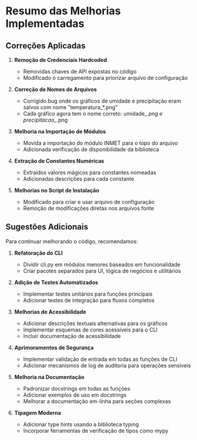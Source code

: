 # Resumo das Melhorias Implementadas

## Correções Aplicadas

1. **Remoção de Credenciais Hardcoded**
   - Removidas chaves de API expostas no código
   - Modificado o carregamento para priorizar arquivo de configuração

2. **Correção de Nomes de Arquivos**
   - Corrigido bug onde os gráficos de umidade e precipitação eram salvos com nome "temperatura_*.png"
   - Cada gráfico agora tem o nome correto: umidade_*.png e precipitacao_*.png

3. **Melhoria na Importação de Módulos**
   - Movida a importação do módulo INMET para o topo do arquivo
   - Adicionada verificação de disponibilidade da biblioteca

4. **Extração de Constantes Numéricas**
   - Extraídos valores mágicos para constantes nomeadas
   - Adicionadas descrições para cada constante

5. **Melhorias no Script de Instalação**
   - Modificado para criar e usar arquivo de configuração
   - Remoção de modificações diretas nos arquivos fonte

## Sugestões Adicionais

Para continuar melhorando o código, recomendamos:

1. **Refatoração do CLI**
   - Dividir cli.py em módulos menores baseados em funcionalidade
   - Criar pacotes separados para UI, lógica de negócios e utilitários

2. **Adição de Testes Automatizados**
   - Implementar testes unitários para funções principais
   - Adicionar testes de integração para fluxos completos

3. **Melhorias de Acessibilidade**
   - Adicionar descrições textuais alternativas para os gráficos
   - Implementar esquemas de cores acessíveis para o CLI
   - Incluir documentação de acessibilidade

4. **Aprimoramentos de Segurança**
   - Implementar validação de entrada em todas as funções de CLI
   - Adicionar mecanismos de log de auditoria para operações sensíveis

5. **Melhoria na Documentação**
   - Padronizar docstrings em todas as funções
   - Adicionar exemplos de uso em docstrings
   - Melhorar a documentação em-linha para seções complexas

6. **Tipagem Moderna**
   - Adicionar type hints usando a biblioteca typing
   - Incorporar ferramentas de verificação de tipos como mypy